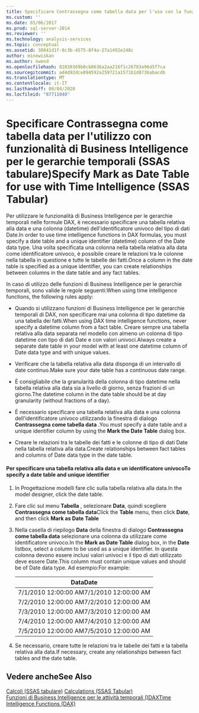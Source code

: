 ```yaml
---
title: Specificare Contrassegna come tabella data per l'uso con la funzionalità di Business Intelligence per l'ora (SSAS tabulare) | Microsoft Docs
ms.custom: ''
ms.date: 03/06/2017
ms.prod: sql-server-2014
ms.reviewer: ''
ms.technology: analysis-services
ms.topic: conceptual
ms.assetid: 30841d1f-0c3b-4575-8f4a-27a1492e248c
author: minewiskan
ms.author: owend
ms.openlocfilehash: 81038369b8cb8636a2aa216f1c26783a96d5f7ca
ms.sourcegitcommit: ad4d92dce894592a259721a1571b1d8736abacdb
ms.translationtype: MT
ms.contentlocale: it-IT
ms.lasthandoff: 08/04/2020
ms.locfileid: "87711040"
---
```

# <a name="specify-mark-as-date-table-for-use-with-time-intelligence-ssas-tabular"></a><span data-ttu-id="94c82-102">Specificare Contrassegna come tabella data per l'utilizzo con funzionalità di Business Intelligence per le gerarchie temporali (SSAS tabulare)</span><span class="sxs-lookup"><span data-stu-id="94c82-102">Specify Mark as Date Table for use with Time Intelligence (SSAS Tabular)</span></span>
  <span data-ttu-id="94c82-103">Per utilizzare le funzionalità di Business Intelligence per le gerarchie temporali nelle formule DAX, è necessario specificare una tabella relativa alla data e una colonna (datetime) dell'identificatore univoco del tipo di dati Date.</span><span class="sxs-lookup"><span data-stu-id="94c82-103">In order to use time intelligence functions in DAX formulas, you must specify a date table and a unique identifier (datetime) column of the Date data type.</span></span> <span data-ttu-id="94c82-104">Una volta specificata una colonna nella tabella relativa alla data come identificatore univoco, è possibile creare le relazioni tra le colonne nella tabella in questione e tutte le tabelle dei fatti.</span><span class="sxs-lookup"><span data-stu-id="94c82-104">Once a column in the date table is specified as a unique identifier, you can create relationships between columns in the date table and any fact tables.</span></span>  
  
 <span data-ttu-id="94c82-105">In caso di utilizzo delle funzioni di Business Intelligence per le gerarchie temporali, sono valide le regole seguenti:</span><span class="sxs-lookup"><span data-stu-id="94c82-105">When using time intelligence functions, the following rules apply:</span></span>  
  
-   <span data-ttu-id="94c82-106">Quando si utilizzano funzioni di Business Intelligence per le gerarchie temporali di DAX, non specificare mai una colonna di tipo datetime da una tabella dei fatti.</span><span class="sxs-lookup"><span data-stu-id="94c82-106">When using DAX time intelligence functions, never specify a datetime column from a fact table.</span></span> <span data-ttu-id="94c82-107">Creare sempre una tabella relativa alla data separata nel modello con almeno un colonna di tipo datetime con tipo di dati Date e con valori univoci.</span><span class="sxs-lookup"><span data-stu-id="94c82-107">Always create a separate date table in your model with at least one datetime column of Date data type and with unique values.</span></span>  
  
-   <span data-ttu-id="94c82-108">Verificare che la tabella relativa alla data disponga di un intervallo di date continuo.</span><span class="sxs-lookup"><span data-stu-id="94c82-108">Make sure your date table has a continuous date range.</span></span>  
  
-   <span data-ttu-id="94c82-109">È consigliabile che la granularità della colonna di tipo datetime nella tabella relativa alla data sia a livello di giorno, senza frazioni di un giorno.</span><span class="sxs-lookup"><span data-stu-id="94c82-109">The datetime column in the date table should be at day granularity (without fractions of a day).</span></span>  
  
-   <span data-ttu-id="94c82-110">È necessario specificare una tabella relativa alla data e una colonna dell'identificatore univoco utilizzando la finestra di dialogo **Contrassegna come tabella data** .</span><span class="sxs-lookup"><span data-stu-id="94c82-110">You must specify a date table and a unique identifier column by using the **Mark the Date Table** dialog box.</span></span>  
  
-   <span data-ttu-id="94c82-111">Creare le relazioni tra le tabelle dei fatti e le colonne di tipo di dati Date nella tabella relativa alla data.</span><span class="sxs-lookup"><span data-stu-id="94c82-111">Create relationships between fact tables and columns of Date data type in the date table.</span></span>  
  
#### <a name="to-specify-a-date-table-and-unique-identifier"></a><span data-ttu-id="94c82-112">Per specificare una tabella relativa alla data e un identificatore univoco</span><span class="sxs-lookup"><span data-stu-id="94c82-112">To specify a date table and unique identifier</span></span>  
  
1.  <span data-ttu-id="94c82-113">In Progettazione modelli fare clic sulla tabella relativa alla data.</span><span class="sxs-lookup"><span data-stu-id="94c82-113">In the model designer, click the date table.</span></span>  
  
2.  <span data-ttu-id="94c82-114">Fare clic sul menu **Tabella** , selezionare **Data**, quindi scegliere **Contrassegna come tabella data**</span><span class="sxs-lookup"><span data-stu-id="94c82-114">Click the **Table** menu, then click **Date**, and then click **Mark as Date Table**</span></span>  
  
3.  <span data-ttu-id="94c82-115">Nella casella di riepilogo **Data** della finestra di dialogo **Contrassegna come tabella data** selezionare una colonna da utilizzare come identificatore univoco.</span><span class="sxs-lookup"><span data-stu-id="94c82-115">In the **Mark as Date Table** dialog box, in the **Date** listbox, select a column to be used as a unique identifier.</span></span> <span data-ttu-id="94c82-116">In questa colonna devono essere inclusi valori univoci e il tipo di dati utilizzato deve essere Date.</span><span class="sxs-lookup"><span data-stu-id="94c82-116">This column must contain unique values and should be of Date data type.</span></span> <span data-ttu-id="94c82-117">Ad esempio:</span><span class="sxs-lookup"><span data-stu-id="94c82-117">For example:</span></span>  
  
    |<span data-ttu-id="94c82-118">Data</span><span class="sxs-lookup"><span data-stu-id="94c82-118">Date</span></span>|  
    |----------|  
    |<span data-ttu-id="94c82-119">7/1/2010 12:00:00 AM</span><span class="sxs-lookup"><span data-stu-id="94c82-119">7/1/2010 12:00:00 AM</span></span>|  
    |<span data-ttu-id="94c82-120">7/2/2010 12:00:00 AM</span><span class="sxs-lookup"><span data-stu-id="94c82-120">7/2/2010 12:00:00 AM</span></span>|  
    |<span data-ttu-id="94c82-121">7/3/2010 12:00:00 AM</span><span class="sxs-lookup"><span data-stu-id="94c82-121">7/3/2010 12:00:00 AM</span></span>|  
    |<span data-ttu-id="94c82-122">7/4/2010 12:00:00 AM</span><span class="sxs-lookup"><span data-stu-id="94c82-122">7/4/2010 12:00:00 AM</span></span>|  
    |<span data-ttu-id="94c82-123">7/5/2010 12:00:00 AM</span><span class="sxs-lookup"><span data-stu-id="94c82-123">7/5/2010 12:00:00 AM</span></span>|  
  
4.  <span data-ttu-id="94c82-124">Se necessario, creare tutte le relazioni tra le tabelle dei fatti e la tabella relativa alla data.</span><span class="sxs-lookup"><span data-stu-id="94c82-124">If necessary, create any relationships between fact tables and the date table.</span></span>  
  
## <a name="see-also"></a><span data-ttu-id="94c82-125">Vedere anche</span><span class="sxs-lookup"><span data-stu-id="94c82-125">See Also</span></span>  
 <span data-ttu-id="94c82-126">[Calcoli &#40;SSAS tabulare&#41;](calculations-ssas-tabular.md) </span><span class="sxs-lookup"><span data-stu-id="94c82-126">[Calculations &#40;SSAS Tabular&#41;](calculations-ssas-tabular.md) </span></span>  
 [<span data-ttu-id="94c82-127">Funzioni di Business Intelligence per le attività temporali &#40;&#41;DAX</span><span class="sxs-lookup"><span data-stu-id="94c82-127">Time Intelligence Functions &#40;DAX&#41;</span></span>](/dax/time-intelligence-functions-dax)  
  
  
